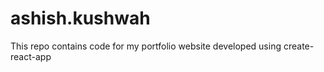 # ashish.kushwah

This repo contains code for my portfolio website developed using create-react-app
